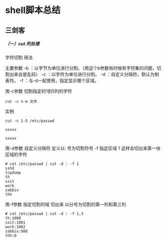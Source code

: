 # shell脚本总结

## 三剑客

##### （一）cut 列处理

字符切割 用法   

主要参数
-b ：以字节为单位进行分割。（用这个b参数有时候有字符集的问题，切割出来会是乱码）
-c ：以字符为单位进行分割。
-d ：自定义分隔符，默认为制表符。
-f  ：与-d一起使用，指定显示哪个区域。



用-c参数 切割指定的1到5列的字符

```
cut -c n-m 文件
```

实例

```
cut -c 1-5 /etc/passwd

xxxxx

xxxxx
```



用-d参数 自定义分隔符 定义以: 号为切割符号 -f 指定区域 1 这样会切出来第一块区域的字符

```
# cat /etc/passwd | cut -d : -f 1
sshd
tcpdump
th
sxit
work
zabbix
thh
```

用-f参数 指定切割的域  切出来 以分号为切割的第一列和第三列

```
# cat /etc/passwd | cut -d : -f 1,3
th:1000
sxit:1001
work:1002
zabbix:988
thh:0

```

